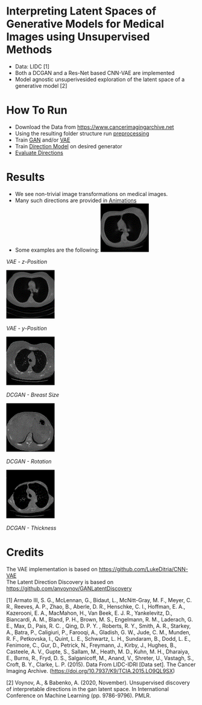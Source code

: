 # Interpreting Latent Spaces of Generative Models for Medical Images using Unsupervised Methods
* Data: LIDC [1]
* Both a DCGAN and a Res-Net based CNN-VAE are implemented
* Model agnostic unsuperivesided exploration of the latent space of a generative model [2]

# How To Run
* Download the Data from https://www.cancerimagingarchive.net
* Using the resulting folder structure run [preprocessing](preprocess.py)
* Train [GAN](Training/TrainGAN.py) and/or [VAE](Training/TrainVAE.py)
* Train [Direction Model](Training/TrainDirections.py) on desired generator
* [Evaluate Directions](EvalDirections.py)

# Results
* We see non-trivial image transformations on medical images.
* Many such directions are provided in [Animations](Animations)
* Some examples are the following:
![An image](./Animations/examples/z_position.gif)

_VAE - z-Position_

![An image](./Animations/examples/y_position.gif)

_VAE - y-Position_

![An image](./Animations/examples/breast.gif)

_DCGAN - Breast Size_

![An image](./Animations/examples/rotation.gif)

_DCGAN - Rotation_

![An image](./Animations/examples/thickness.gif)

_DCGAN - Thickness_

# Credits
The VAE implementation is based on https://github.com/LukeDitria/CNN-VAE  
The Latent Direction Discovery is based on https://github.com/anvoynov/GANLatentDiscovery


[1] Armato III, S. G., McLennan, G., Bidaut, L., McNitt-Gray, M. F., Meyer, C. R., Reeves, A. P., Zhao, B., Aberle, D. R., Henschke, C. I., Hoffman, E. A., Kazerooni, E. A., MacMahon, H., Van Beek, E. J. R., Yankelevitz, D., Biancardi, A. M., Bland, P. H., Brown, M. S., Engelmann, R. M., Laderach, G. E., Max, D., Pais, R. C. , Qing, D. P. Y. , Roberts, R. Y., Smith, A. R., Starkey, A., Batra, P., Caligiuri, P., Farooqi, A., Gladish, G. W., Jude, C. M., Munden, R. F., Petkovska, I., Quint, L. E., Schwartz, L. H., Sundaram, B., Dodd, L. E., Fenimore, C., Gur, D., Petrick, N., Freymann, J., Kirby, J., Hughes, B., Casteele, A. V., Gupte, S., Sallam, M., Heath, M. D., Kuhn, M. H., Dharaiya, E., Burns, R., Fryd, D. S., Salganicoff, M., Anand, V., Shreter, U., Vastagh, S., Croft, B. Y., Clarke, L. P. (2015). Data From LIDC-IDRI [Data set]. The Cancer Imaging Archive. (https://doi.org/10.7937/K9/TCIA.2015.LO9QL9SX)

[2] Voynov, A., & Babenko, A. (2020, November). Unsupervised discovery of interpretable directions in the gan latent space. In International Conference on Machine Learning (pp. 9786-9796). PMLR.
